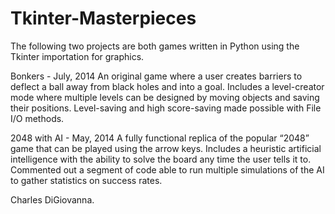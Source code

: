 Tkinter-Masterpieces
====================

The following two projects are both games written in Python using the Tkinter importation for graphics.

Bonkers - July, 2014
An original game where a user creates barriers to deflect a ball away from black holes and into a goal.
Includes a level-creator mode where multiple levels can be designed by moving objects and saving their positions.
Level-saving and high score-saving made possible with File I/O methods.

2048 with AI - May, 2014
A fully functional replica of the popular “2048” game that can be played using the arrow keys.
Includes a heuristic artificial intelligence with the ability to solve the board any time the user tells it to.
Commented out a segment of code able to run multiple simulations of the AI to gather statistics on success rates.

Charles DiGiovanna.
